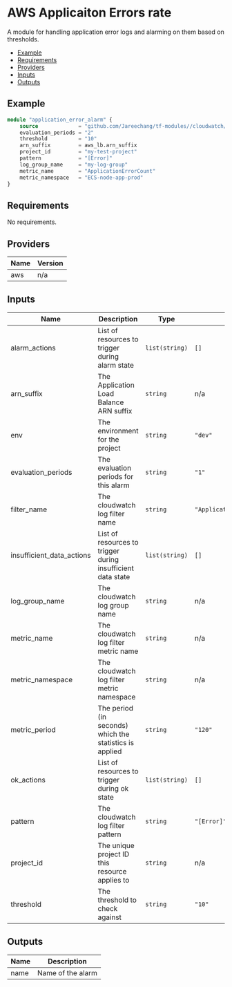 # AWS Applicaiton Errors rate

A module for handling application error logs and alarming on them based on thresholds.

- [Example](#example)
- [Requirements](#requirements)
- [Providers](#providers)
- [Inputs](#inputs)
- [Outputs](#outputs)

## Example

```tf
module "application_error_alarm" {
    source             = "github.com/Jareechang/tf-modules//cloudwatch/alarms/application-log-errors?ref=v1.0.9"
    evaluation_periods = "2"
    threshold          = "10"
    arn_suffix         = aws_lb.arn_suffix 
    project_id         = "my-test-project" 
    pattern            = "[Error]"
    log_group_name     = "my-log-group"
    metric_name        = "ApplicationErrorCount"
    metric_namespace   = "ECS-node-app-prod"
}
```

## Requirements

No requirements.

## Providers

| Name | Version |
|------|---------|
| aws | n/a |

## Inputs

| Name | Description | Type | Default | Required |
|------|-------------|------|---------|:--------:|
| alarm\_actions | List of resources to trigger during alarm state | `list(string)` | `[]` | no |
| arn\_suffix | The Application Load Balance ARN suffix | `string` | n/a | yes |
| env | The environment for the project | `string` | `"dev"` | no |
| evaluation\_periods | The evaluation periods for this alarm | `string` | `"1"` | no |
| filter\_name | The cloudwatch log filter name | `string` | `"ApplicationErrorCountFilter"` | no |
| insufficient\_data\_actions | List of resources to trigger during insufficient data state | `list(string)` | `[]` | no |
| log\_group\_name | The cloudwatch log group name | `string` | n/a | yes |
| metric\_name | The cloudwatch log filter metric name | `string` | n/a | yes |
| metric\_namespace | The cloudwatch log filter metric namespace | `string` | n/a | yes |
| metric\_period | The period (in seconds) which the statistics is applied | `string` | `"120"` | no |
| ok\_actions | List of resources to trigger during ok state | `list(string)` | `[]` | no |
| pattern | The cloudwatch log filter pattern | `string` | `"[Error]"` | no |
| project\_id | The unique project ID this resource applies to | `string` | n/a | yes |
| threshold | The threshold to check against | `string` | `"10"` | no |

## Outputs

| Name | Description |
|------|-------------|
| name | Name of the alarm |
